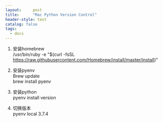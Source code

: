```yaml
---
layout:     post
title:      "Mac Python Version Control"
header-style: text
catalog: false
tags:
  - docs
---
```


1. 安装homebrew  
/usr/bin/ruby -e "$(curl -fsSL https://raw.githubusercontent.com/Homebrew/install/master/install)"

2. 安装pyenv  
Brew update  
brew install pyenv  

3. 安装python  
pyenv install version  

4. 切换版本  
pyenv local 3.7.4  